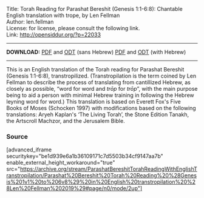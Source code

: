 <html>
<head></head>
<body>
Title: Torah Reading for Parashat Bereshit (Genesis 1:1-6:8): Chantable English translation with trope, by Len Fellman<br />
Author: len.fellman<br />
License: for license, please consult the following link.<br />
Link: <a href="http://opensiddur.org/?p=22033">http://opensiddur.org/?p=22033</a>
<p />
<hr />

<style type="text/css" media="all">.printfriendly {display: none!important;}</style>

<strong>DOWNLOAD:</strong> 
<a href="https://archive.org/download/ParashatBereshitTorahReadingWithEnglishTranstropilation/Parashat%20Bereshit%20Torah%20Reading%20%28Genesis%201v1%20to%206v8%29%20in%20English%20transtropilation%20%28Len%20Fellman%202019%29%20-%20english%20only.pdf">PDF</a> and <a href="https://archive.org/download/ParashatBereshitTorahReadingWithEnglishTranstropilation/Parashat%20Bereshit%20Torah%20Reading%20%28Genesis%201v1%20to%206v8%29%20in%20English%20transtropilation%20%28Len%20Fellman%202019%29%20-%20english%20only.odt">ODT</a> (sans Hebrew)
<a href="https://archive.org/download/ParashatBereshitTorahReadingWithEnglishTranstropilation/Parashat%20Bereshit%20Torah%20Reading%20%28Genesis%201v1%20to%206v8%29%20in%20English%20transtropilation%20%28Len%20Fellman%202019%29.pdf">PDF</a> and <a href="https://archive.org/download/ParashatBereshitTorahReadingWithEnglishTranstropilation/Parashat%20Bereshit%20Torah%20Reading%20%28Genesis%201v1%20to%206v8%29%20in%20English%20transtropilation%20%28Len%20Fellman%202019%29.odt">ODT</a> (with Hebrew)


<hr />

This is an English translation of the Torah reading for Parashat Bereshit (Genesis 1:1-6:8), transtropilized. (Transtropilation is the term coined by Len Fellman to describe the process of translating from cantillized Hebrew, as closely as possible, “word for word and <em>trōp</em> for <em>trōp</em>”, with the main purpose being to aid a person with minimal Hebrew training in following the Hebrew leyning word for word.) This translation is based on Everett Fox's Five Books of Moses (Schocken 1997) with modifications based on the following translations: Aryeh Kaplan's ‘The Living Torah’, the Stone Edition Tanakh, the Artscroll Machzor, and the Jerusalem Bible.


<h3>Source</h3>

[advanced_iframe securitykey="be1d939e6a1b36109171c7d5503b34cf9147aa7b" enable_external_height_workaround="true" src="https://archive.org/stream/ParashatBereshitTorahReadingWithEnglishTranstropilation/Parashat%20Bereshit%20Torah%20Reading%20%28Genesis%201v1%20to%206v8%29%20in%20English%20transtropilation%20%28Len%20Fellman%202019%29#page/n0/mode/2up"]


</body>
</html>